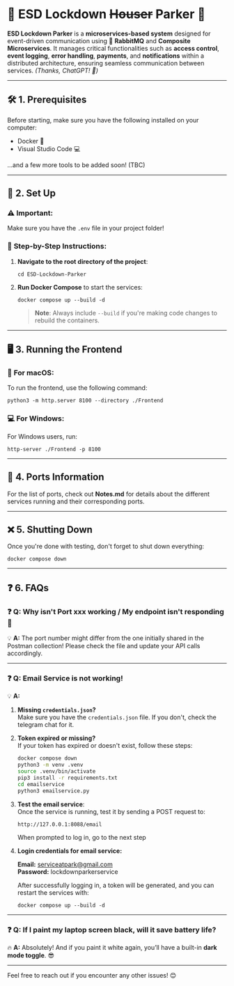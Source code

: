 
# 🔐 **ESD Lockdown ~~Houser~~ Parker** 🚀

**ESD Lockdown Parker** is a **microservices-based system** designed for event-driven communication using 📨 **RabbitMQ** and **Composite Microservices**. It manages critical functionalities such as **access control**, **event logging**, **error handling**, **payments**, and **notifications** within a distributed architecture, ensuring seamless communication between services. *(Thanks, ChatGPT! 🤖)*

---

## 🛠️ **1. Prerequisites**

Before starting, make sure you have the following installed on your computer:

- Docker 🐳
- Visual Studio Code 💻

...and a few more tools to be added soon! (TBC) 

---

## 🚀 **2. Set Up**

### ⚠️ **Important:**
Make sure you have the `.env` file in your project folder!

### 🔧 **Step-by-Step Instructions:**

1. **Navigate to the root directory of the project**:
   ```
   cd ESD-Lockdown-Parker
   ```

2. **Run Docker Compose** to start the services:
   ```
   docker compose up --build -d
   ```
   > **Note**: Always include `--build` if you're making code changes to rebuild the containers.

---

## 🖥️ **3. Running the Frontend**

### 📱 **For macOS:**
To run the frontend, use the following command:
```
python3 -m http.server 8100 --directory ./Frontend
```

### 💻 **For Windows:**
For Windows users, run:
```
http-server ./Frontend -p 8100
```

---

## 📌 **4. Ports Information**

For the list of ports, check out **Notes.md** for details about the different services running and their corresponding ports.

---

## ❌ **5. Shutting Down**

Once you're done with testing, don't forget to shut down everything:
```
docker compose down
```

---

## ❓ **6. FAQs**

### **❓ Q: Why isn't Port xxx working / My endpoint isn't responding 🥲**
💡 **A:** The port number might differ from the one initially shared in the Postman collection! Please check the file and update your API calls accordingly.

---

### **❓ Q: Email Service is not working!**

💡 **A:**

1. **Missing `credentials.json`?**  
   Make sure you have the `credentials.json` file. If you don't, check the telegram chat for it.

2. **Token expired or missing?**  
   If your token has expired or doesn't exist, follow these steps:
   ```bash
   docker compose down
   python3 -m venv .venv
   source .venv/bin/activate
   pip3 install -r requirements.txt
   cd emailservice
   python3 emailservice.py
   ```

3. **Test the email service**:  
   Once the service is running, test it by sending a POST request to:
   ```
   http://127.0.0.1:8088/email
   ```
   When prompted to log in, go to the next step

4. **Login credentials for email service:**

   **Email:** serviceatpark@gmail.com  
   **Password:** lockdownparkerservice

   After successfully logging in, a token will be generated, and you can restart the services with:
   ```
   docker compose up --build -d
   ```
---

### **❓ Q: If I paint my laptop screen black, will it save battery life?**

🔥 **A:** Absolutely! And if you paint it white again, you’ll have a built-in **dark mode toggle**. 😎

---

Feel free to reach out if you encounter any other issues! 😊

